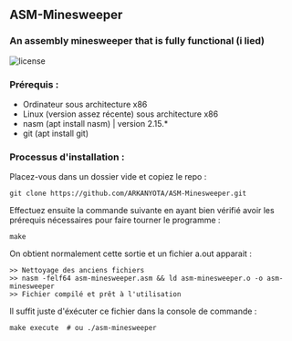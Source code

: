 ## ASM-Minesweeper
### An assembly minesweeper that is fully functional (i lied)


<img src="https://img.shields.io/github/license/arkanyota/ASM-Minesweeper" alt="license" />

### Prérequis :

- Ordinateur sous architecture x86
- Linux (version assez récente) sous architecture x86
- nasm (apt install nasm) | version 2.15.*
- git (apt install git)


### Processus d'installation :

Placez-vous dans un dossier vide et copiez le repo :

```
git clone https://github.com/ARKANYOTA/ASM-Minesweeper.git
```

Effectuez ensuite la commande suivante en ayant bien vérifié avoir les prérequis nécessaires pour faire tourner le programme :
```
make
```

On obtient normalement cette sortie et un fichier a.out apparait :

```
>> Nettoyage des anciens fichiers
>> nasm -felf64 asm-minesweeper.asm && ld asm-minesweeper.o -o asm-minesweeper
>> Fichier compilé et prêt à l'utilisation
```

Il suffit juste d'éxécuter ce fichier dans la console de commande :

```
make execute  # ou ./asm-minesweeper
```


